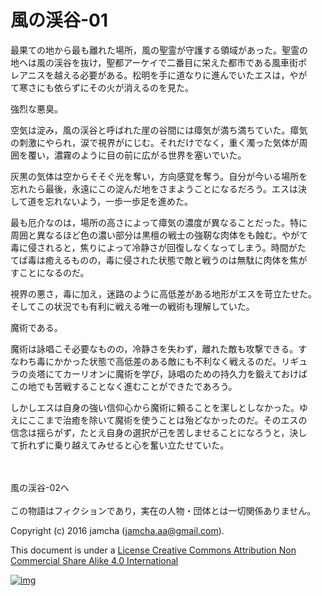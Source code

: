 # 風の渓谷-01

最果ての地から最も離れた場所，風の聖霊が守護する領域があった。聖霊の  
地へは風の渓谷を抜け，聖都アーケイで二番目に栄えた都市である風車街ポ  
レアニスを越える必要がある。松明を手に道なりに進んでいたエスは，やが  
て寒さにも依らずにその火が消えるのを見た。  

強烈な悪臭。  

空気は淀み，風の渓谷と呼ばれた崖の谷間には瘴気が満ち満ちていた。瘴気  
の刺激にやられ，涙で視界がにじむ。それだけでなく，重く濁った気体が周  
囲を覆い，濃霧のように目の前に広がる世界を塞いでいた。  

灰黒の気体は空からそそぐ光を奪い，方向感覚を奪う。自分が今いる場所を  
忘れたら最後，永遠にこの淀んだ地をさまようことになるだろう。エスは決  
して道を忘れないよう，一歩一歩足を進めた。  

最も厄介なのは，場所の高さによって瘴気の濃度が異なることだった。特に  
周囲と異なるほど色の濃い部分は黒檀の戦士の強靭な肉体をも蝕む。やがて  
毒に侵されると，焦りによって冷静さが回復しなくなってしまう。時間がた  
てば毒は癒えるものの，毒に侵された状態で敵と戦うのは無駄に肉体を焦が  
すことになるのだ。  

視界の悪さ，毒に加え，迷路のように高低差がある地形がエスを苛立たせた。  
そしてこの状況でも有利に戦える唯一の戦術も理解していた。  

魔術である。  

魔術は詠唱こそ必要なものの，冷静さを失わず，離れた敵も攻撃できる。す  
なわち毒にかかった状態で高低差のある敵にも不利なく戦えるのだ。リギュ  
ラの炎塔にてカーリオンに魔術を学び，詠唱のための持久力を鍛えておけば  
この地でも苦戦することなく進むことができたであろう。  

しかしエスは自身の強い信仰心から魔術に頼ることを潔しとしなかった。ゆ  
えにここまで治癒を除いて魔術を使うことは殆どなかったのだ。そのエスの  
信念は揺らがず，たとえ自身の選択が己を苦しませることになろうと，決し  
て折れずに乗り越えてみせると心を奮い立たせていた。  

<br>  
<br>  
風の渓谷-02へ  

<br>  
<br>  
この物語はフィクションであり，実在の人物・団体とは一切関係ありません。  

Copyright (c) 2016 jamcha (jamcha.aa@gmail.com).  

This document is under a [License Creative Commons Attribution Non Commercial Share Alike 4.0 International](http://creativecommons.org/licenses/by-nc-sa/4.0/deed)  

[![img](http://i.creativecommons.org/l/by-nc-sa/3.0/80x15.png)](http://creativecommons.org/licenses/by-nc-sa/4.0/deed)